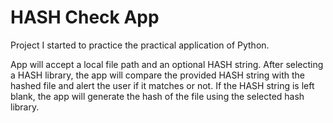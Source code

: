 # HASH Check App
Project I started to practice the practical application of Python.

App will accept a local file path and an optional HASH string. After selecting
a HASH library, the app will compare the provided HASH string with the hashed file
and alert the user if it matches or not. If the HASH string is left blank, the app
will generate the hash of the file using the selected hash library.
